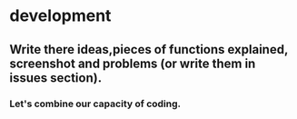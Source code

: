 # development

## Write there ideas,pieces of functions explained, screenshot and problems (or write them in issues section).

### Let's combine our capacity of coding. 

